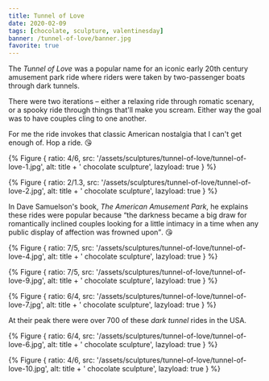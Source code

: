 ```yaml
---
title: Tunnel of Love
date: 2020-02-09
tags: [chocolate, sculpture, valentinesday]
banner: /tunnel-of-love/banner.jpg
favorite: true
---
```


The _Tunnel of Love_ was a popular name for an iconic early 20th century amusement park ride where riders were taken by two-passenger boats through dark tunnels.

There were two iterations – either a relaxing ride through romatic scenary, or a spooky ride through things that'll make you scream. Either way the goal was to have couples cling to one another.

For me the ride invokes that classic American nostalgia that I can't get enough of. Hop a ride. 😘

{% Figure {
    ratio: 4/6,
    src: '/assets/sculptures/tunnel-of-love/tunnel-of-love-1.jpg',
    alt: title + ' chocolate sculpture',
    lazyload: true
} %}

{% Figure {
    ratio: 2/1.3,
    src: '/assets/sculptures/tunnel-of-love/tunnel-of-love-2.jpg',
    alt: title + ' chocolate sculpture',
    lazyload: true
} %}

In Dave Samuelson's book, _The American Amusement Park_, he explains these rides were popular because <q cite="https://books.google.com/books?id=AgPM2u0NiAEC&pg=PT58&lpg=PT58&dq=the+darkness+became+a+big+draw+for+romantically+inclined+couples+looking+for+a+little+intimacy+in+a+time+when+any+public+display+of+affection+was+frowned+upon&source=bl&ots=ej4227HbsH&sig=ACfU3U0fsJCeZWgCs8qOlCt9a285zxoSYA&hl=en&ppis=_e&sa=X&ved=2ahUKEwjw9KDt3cTnAhU6g3IEHVn_CMAQ6AEwAHoECAoQAQ#v=onepage&q=the%20darkness%20became%20a%20big%20draw%20for%20romantically%20inclined%20couples%20looking%20for%20a%20little%20intimacy%20in%20a%20time%20when%20any%20public%20display%20of%20affection%20was%20frowned%20upon&f=false">the darkness became a big draw for romantically inclined couples looking for a little intimacy in a time when any public display of affection was frowned upon</q>. 😘



{% Figure {
    ratio: 7/5,
    src: '/assets/sculptures/tunnel-of-love/tunnel-of-love-4.jpg',
    alt: title + ' chocolate sculpture',
    lazyload: true
} %}

{% Figure {
    ratio: 7/5,
    src: '/assets/sculptures/tunnel-of-love/tunnel-of-love-9.jpg',
    alt: title + ' chocolate sculpture',
    lazyload: true
} %}

{% Figure {
    ratio: 6/4,
    src: '/assets/sculptures/tunnel-of-love/tunnel-of-love-7.jpg',
    alt: title + ' chocolate sculpture',
    lazyload: true
} %}

At their peak there were over 700 of these _dark tunnel_ rides in the USA.

{% Figure {
    ratio: 6/4,
    src: '/assets/sculptures/tunnel-of-love/tunnel-of-love-6.jpg',
    alt: title + ' chocolate sculpture',
    lazyload: true
} %}

{% Figure {
    ratio: 4/6,
    src: '/assets/sculptures/tunnel-of-love/tunnel-of-love-10.jpg',
    alt: title + ' chocolate sculpture',
    lazyload: true
} %}